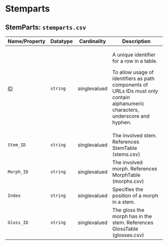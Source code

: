 # Stemparts


## StemParts: `stemparts.csv`

Name/Property | Datatype | Cardinality | Description
 --- | --- | --- | --- 
[ID](http://cldf.clld.org/v1.0/terms.rdf#id) | `string` | singlevalued | <div> <p>A unique identifier for a row in a table.</p> <p> To allow usage of identifiers as path components of URLs IDs must only contain alphanumeric characters, underscore and hyphen. </p> </div> 
`Stem_ID` | `string` | singlevalued | The involved stem. References StemTable (stems.csv)
`Morph_ID` | `string` | singlevalued | The involved morph. References MorphTable (morphs.csv)
`Index` | `string` | singlevalued | Specifies the position of a morph in a stem.
`Gloss_ID` | `string` | singlevalued | The gloss the morph has in the stem. References GlossTable (glosses.csv)